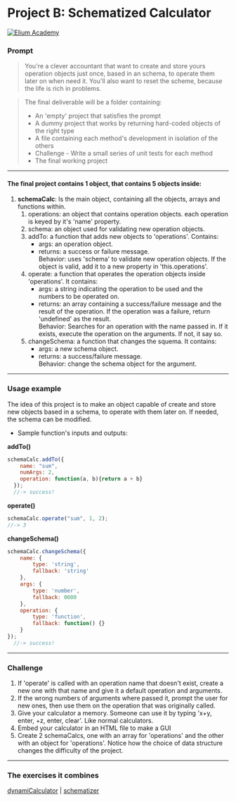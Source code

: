 # Project B: Schematized Calculator

[![Elium Academy](http://www.zoomby.es/img/Elium-Logo-200-px-Black-PNG.png)](http://www.elium.academy)


### Prompt

> You're a clever accountant that want to create and store yours operation objects just once, based in an schema, to operate them later on when need it. You'll also want to reset the scheme, because the life is rich in problems.  
  
> The final deliverable will be a folder containing:  
>   * An 'empty' project that satisfies the prompt  
>   * A dummy project that works by returning hard-coded objects of the right type  
>   * A file containing each method's development in isolation of the others  
>   * Challenge - Write a small series of unit tests for each method  
>   * The final working project  
	

---

#### The final project contains 1 object, that contains 5 objects inside:  

1. **schemaCalc**: Is the main object, containing all the objects, arrays and functions within.  
   1. operations: an object that contains operation objects. each operation is keyed by it's 'name' property.  
   2. schema: an object used for validating new operation objects.  
   3. addTo: a function that adds new objects to 'operations'. Contains:  
		- args: an operation object.  
		- returns: a success or failure message.  
Behavior: uses 'schema' to validate new operation objects.  If the object is valid, add it to a new property in 'this.operations'.  
   4. operate: a function that operates the operation objects inside 'operations'. It contains:  
  		- args: a string indicating the operation to be used and the numbers to be operated on.  
  		- returns: an array containing a success/failure message and the result of the operation. If the operation was a failure, return 'undefined' as the result.  
Behavior: Searches for an operation with the name passed in. If it exists, execute the operation on the arguments. If not, it say so.  
   5. changeSchema: a function that changes the squema. It contains:  
		- args: a new schema object.  
		- returns: a success/failure message.  
Behavior: change the schema object for the argument.  

---

### Usage example

The idea of this project is to make an object capable of create and store new objects based in a schema, to operate with them later on. If needed, the schema can be modified.

 * Sample function's inputs and outputs:  

 **addTo()**  

```javascript
schemaCalc.addTo({
    name: "sum",
    numArgs: 2,
    operation: function(a, b){return a + b}
  });
  //-> success!
```
**operate()**  

```javascript
schemaCalc.operate("sum", 1, 2);
//-> 3
```
**changeSchema()**  

```javascript
schemaCalc.changeSchema({
	name: {
		type: 'string', 
		fallback: 'string'
	}, 
	args: {
		type: 'number', 
		fallback: 0000
	}, 
	operation: {
		type: 'function', 
		fallback: function() {}
	}
});
  //-> success!
```

---

### Challenge

1. If 'operate' is called with an operation name that doesn't exist, create a new one with that name and give it a default operation and arguments.  
2. If the wrong numbers of arguments where passed it, prompt the user for new ones, then use them on the operation that was originally called.    
3. Give your calculator a memory.  Someone can use it by typing 'x+y, enter, +z, enter, clear'.  Like normal calculators.  
4. Embed your calculator in an HTML file to make a GUI
5. Create 2 schemaCalcs, one with an array for 'operations' and the other with an object for 'operations'.  Notice how the choice of data structure changes the difficulty of the project.

---

### The exercises it combines

[dynamiCalculator](https://github.com/gloaysa/demoPorfolio/tree/prompt-style/ph1-nonode/ph1w1/dynamiCalculator)  |  [schematizer](https://github.com/gloaysa/demoPorfolio/tree/prompt-style/ph1-nonode/ph1w1/schematizer)
